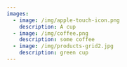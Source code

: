 ```yaml
---
images:
  - image: /img/apple-touch-icon.png
    description: A cup
  - image: /img/coffee.png
    description: some coffee
  - image: /img/products-grid2.jpg
    description: green cup
---
```

